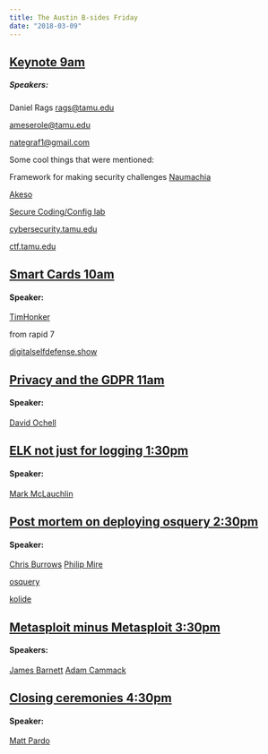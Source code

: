 ```yaml
---
title: The Austin B-sides Friday
date: "2018-03-09"
---
```


## [Keynote 9am](http://sched.co/DuGk)

##### Speakers:

Daniel Rags
rags@tamu.edu

ameserole@tamu.edu

nategraf1@gmail.com

Some cool things that were mentioned:

Framework for making security challenges
[Naumachia](https://github.com/nategraf/Naumachia)

[Akeso](https://github.com/ameserole/Akeso)

[Secure Coding/Config lab](https://github.com/ameserole/Akeso)

[cybersecurity.tamu.edu](https://cybersecurity.tamu.edu)

[ctf.tamu.edu](https://ctf.tamu.edu)

## [Smart Cards 10am](http://sched.co/DuGH)

#### Speaker:
[TimHonker](https://twitter.com/TimHonker)

from rapid 7

[digitalselfdefense.show](https://digitalselfdefense.show)

## [Privacy and the GDPR 11am](http://sched.co/DuG8)

#### Speaker:
[David Ochell](https://bsidesaustin2018.sched.com/speaker/david_ochel.1xs47uxv?iframe=yes&w=100%&sidebar=no&bg=no)

## [ELK not just for logging 1:30pm](http://sched.co/DuGC)

#### Speaker:
[Mark McLauchlin](https://bsidesaustin2018.sched.com/speaker/mark_mclauchlin.1xs47uxz?iframe=yes&w=100%&sidebar=no&bg=no)

## [Post mortem on deploying osquery 2:30pm](http://sched.co/DuFx)

#### Speaker:
[Chris Burrows](https://bsidesaustin2018.sched.com/speaker/christian_burrows.1xs47utk?iframe=yes&w=100%&sidebar=no&bg=no)
[Philip Mire](https://bsidesaustin2018.sched.com/speaker/philip_mire.1xs47uuo?iframe=yes&w=100%&sidebar=no&bg=no)

[osquery](https://osquery.io/)

[kolide](https://www.kolide.co/)

## [Metasploit minus Metasploit 3:30pm](http://sched.co/DuGL)

#### Speakers:
[James Barnett](https://bsidesaustin2018.sched.com/speaker/james_barnett.1xs47uwi?iframe=yes&w=100%&sidebar=no&bg=no)
[Adam Cammack](https://bsidesaustin2018.sched.com/speaker/adam_cammack.1xs47ux1?iframe=yes&w=100%&sidebar=no&bg=no)

## [Closing ceremonies 4:30pm](http://sched.co/Dy3u)

#### Speaker:
[Matt Pardo](https://bsidesaustin2018.sched.com/speaker/matt_pardo.1wvk2wzt?iframe=yes&w=100%&sidebar=no&bg=no)
